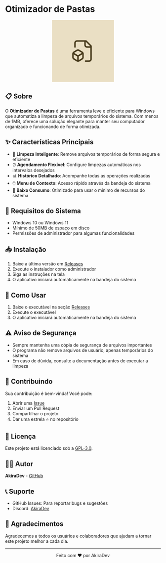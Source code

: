 # Otimizador de Pastas

<p align="center">
  <img src="resources/icon_large.png" alt="Logo do Otimizador de Pastas" width="200"/>
</p>

## 📋 Sobre
O **Otimizador de Pastas** é uma ferramenta leve e eficiente para Windows que automatiza a limpeza de arquivos temporários do sistema. Com menos de 1MB, oferece uma solução elegante para manter seu computador organizado e funcionando de forma otimizada.

## ✨ Características Principais
- 🧹 **Limpeza Inteligente**: Remove arquivos temporários de forma segura e eficiente
- ⏰ **Agendamento Flexível**: Configure limpezas automáticas nos intervalos desejados
- 📊 **Histórico Detalhado**: Acompanhe todas as operações realizadas
- 🖱️ **Menu de Contexto**: Acesso rápido através da bandeja do sistema
- 💨 **Baixo Consumo**: Otimizado para usar o mínimo de recursos do sistema

## 🔧 Requisitos do Sistema
- Windows 10 ou Windows 11
- Mínimo de 50MB de espaço em disco
- Permissões de administrador para algumas funcionalidades

## 📥 Instalação
1. Baixe a última versão em [Releases](https://github.com/akiradv/Otimizador-Pastas/releases)
2. Execute o instalador como administrador
3. Siga as instruções na tela
4. O aplicativo iniciará automaticamente na bandeja do sistema

## 🚀 Como Usar
1. Baixe o executável na seção [Releases](https://github.com/akiradv/Otimizador-Pastas/releases)
2. Execute o executável
3. O aplicativo iniciará automaticamente na bandeja do sistema

## ⚠️ Aviso de Segurança
- Sempre mantenha uma cópia de segurança de arquivos importantes
- O programa não remove arquivos de usuário, apenas temporários do sistema
- Em caso de dúvida, consulte a documentação antes de executar a limpeza

## 🤝 Contribuindo
Sua contribuição é bem-vinda! Você pode:
1. Abrir uma [Issue](https://github.com/akiradv/Otimizador-Pastas/issues)
2. Enviar um Pull Request
3. Compartilhar o projeto
4. Dar uma estrela ⭐ no repositório

## 📄 Licença
Este projeto está licenciado sob a [GPL-3.0](LICENSE).

## 👨‍💻 Autor
**AkiraDev** - [GitHub](https://github.com/akiradv)

## 📞 Suporte
- GitHub Issues: Para reportar bugs e sugestões
- Discord: [AkiraDev](https://discord.gg/ujrHbTXX62)

## 🙏 Agradecimentos
Agradecemos a todos os usuários e colaboradores que ajudam a tornar este projeto melhor a cada dia.

---
<p align="center">
  Feito com ❤️ por AkiraDev
</p>